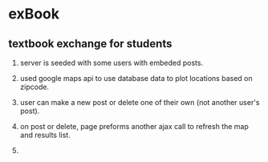 # exBook

## textbook exchange for students


1. server is seeded with some users with embeded posts.

2. used google maps api to use database data to plot locations based on zipcode.

3. user can make a new post or delete one of their own (not another user's post).

4. on post or delete, page preforms another ajax call to refresh the map and results list.

5.
